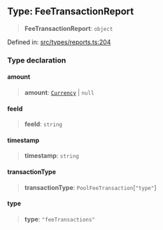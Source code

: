 
## Type: FeeTransactionReport

> **FeeTransactionReport**: `object`

Defined in: [src/types/reports.ts:204](https://github.com/centrifuge/sdk/blob/fb803645c34c4d8e009e46398bb7c2e3dad2d94f/src/types/reports.ts#L204)

### Type declaration

#### amount

> **amount**: [`Currency`](#class-currency) \| `null`

#### feeId

> **feeId**: `string`

#### timestamp

> **timestamp**: `string`

#### transactionType

> **transactionType**: `PoolFeeTransaction`\[`"type"`\]

#### type

> **type**: `"feeTransactions"`
